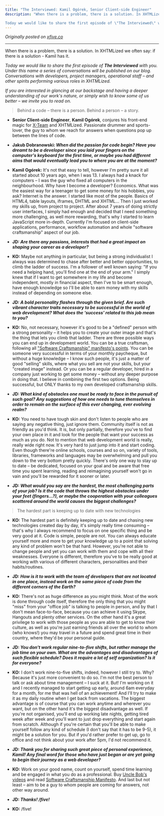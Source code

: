 ```yaml
---
title: "The Interviewed: Kamil Ogórek, Senior Client-side Engineer"
description: "When there is a problem, there is a solution. In XHTMLized we often say: if there is a solution - Kamil has it.

Today we would like to share the first episode of \"The Interviewed\" with you. Under this name a series of conversations will be published on our blog. Conversations with developers, project managers, operational staff – and other spirits performing various roles in XHTMLized."
---
```


_Originally posted on [xfive.co](https://www.xfive.co/blog/interviewed-kamil-ogorek-senior-client-side-engineer/)_

---

When there is a problem, there is a solution. In XHTMLized we often say: if there is a solution - Kamil has it.

_Today we would like to share the first episode of **The Interviewed** with you. Under this name a series of conversations will be published on our blog. Conversations with developers, project managers, operational staff – and other spirits performing various roles in XHTMLized._

_If you are interested in glancing at our backstage and having a deeper understanding of our work's nature, or simply wish to know some of us better – we invite you to read on._

> Behind a code – there is a person. Behind a person – a story.

- **Senior Client-side Engineer**, **Kamil Ogórek**, conjures his front-end magic for [X-Team](http://x-team.com/) and XHTMLized. Passionate drummer and sports-lover, the guy to whom we reach for answers when questions pop up between the lines of code.

- **Jakub Dobranowski: _When did the passion for code begin? Have you dreamt to be a developer since you laid your fingers on the computer's keyboard for the first time, or maybe you had different aims that would eventually lead you to where you are at the moment?_**

- **Kamil Ogórek:** It's not that easy to tell, however I'm pretty sure it all started about 10 years ago, when I was 13\. I always had a knack for computers – I was the guy who fixed all computers in the neighbourhood. Why have I become a developer? Economics. What was the easiest way for a teenager to get some money for his hobbies, you ask? Internet is the answer. I started like most of the people. Basics of HTML4, table layouts, iframes, DHTML and XHTML… Then I just worked my skills up, from project to project. After about 7 years of doing strictly user interfaces, I simply had enough and decided that I need something more challenging, as well more rewarding, that's why I started to learn JavaScript more in-depth. Currently I'm focused on client-side applications, performance, workflow automation and whole "software craftsmanship" aspect of our job.

- **JD: _Are there any passions, interests that had a great impact on shaping your career as a developer?_**

- **KO:** Maybe not anything in particular, but being a strong individualist I always was determined to chase after better and better opportunities, to climb the ladder of success. I'm a follower of well known saying: "If you need a helping hand, you'll find one at the end of your arm." I simply knew that if I want to get somewhere in my life and become independent, mostly in financial aspect, then I've to be smart enough, have enough knowledge so I'll be able to earn money with my skills instead of depending on someone else.

- **JD: _A bold personality flashes through the given brief. Are such vibrant character traits necessary to be successful in the world of web development? What does the ‘success' related to this job mean to you?_**

- **KO:** No, not necessary, however it's good to be a "defined" person with a strong personality – it helps you to create your outer image and that's the thing that lets you climb that ladder. There are three possible ways you can end up in development world. You can be a true craftsman, following all ["Software Craftsmanship" manifesto's points](//en.wikipedia.org/wiki/Software_craftsmanship). You can be someone very successful in terms of your monthly paycheque, but without a huge knowledge – I know such people, it's just a matter of good "selling" skills, where what you sell are not your skills, but your "created image" instead. Or you can be a regular developer, hired in a company just working to get some money – without any deeper purpose in doing that. I believe in combining the first two options. Being successful, but ONLY thanks to my own developed craftsmanship skills.

- **JD: _What kind of obstacles one must be ready to face in the pursuit of such goal? Any suggestions of how one needs to tune themselves in order to remain on the surface of this ever changing, ever evolving realm?_**

- **KO:** You need to have tough skin and don't listen to people who are saying any negative thing, just ignore them. Community itself is not as friendly as you'd think. It is, but only partially, therefore you've to find your own place in it and look for the people that want your success as much as you do. Not to mention that web development world is really, really wide right now. It's very hard to just jump into it and start coding. Even though there're online schools, courses and so on, variety of tools, libraries, frameworks and languages may be overwhelming and pull you down to the very bottom pretty quickly. There's only one way to stay up to date – be dedicated, focused on your goal and be aware that free time you spent learning, reading and reimagining yourself won't go in vain and you'll be rewarded for it sooner or later.

- **JD: _What would you say are the hardest, the most challenging parts of your job? Is it the code that throws the highest obstacles under your feet (fingers…?), or maybe the cooperation with your colleagues scattered around the world causes the biggest challenges?_**

> The hardest part is keeping up to date with new technologies

- **KO:** The hardest part is definitely keeping up to date and chasing new technologies created day by day, it's simply really time consuming – that's why I always recommend to focus on one specific thing and be very good at it. Code is simple, people are not. You can always educate yourself more and more to get your knowledge up to a point that solving any kind of problem won't be that hard. However, you're not able to change people and yet you can work with them and cope with all their weaknesses. Everyone is different, therefore you've to be really good at working with various of different characters, personalities and their habits/routines.

- **JD: _How is it to work with the team of developers that are not located in one place, instead work on the same piece of code from the different corners of the Earth?_**

- **KO:** There's not as huge difference as you might think. Most of the work is done through code itself, therefore the only thing that you might "miss" from your "office job" is talking to people in person, and by that I don't mean face-to-face, because you can achieve it using Skype, Hangouts and plenty other services. On the other hand it's a great privilege to work with those people as you are able to get to know their culture, as well as you're just earning friends all over the world to whom (who knows!) you may travel in a future and spend great time in their country, where they'd be your personal guide.

- **JD: _You don't work regular nine-to-five shifts, but rather manage the job time on your own. What are the advantages and disadvantages of such flexible schedule? Does it require a lot of self organization? Is it for everyone?_**

- **KO:** I don't work nine-to-five shifts, indeed, however I still try to. Why? Because it's just more convenient to do so. I'm not the best person to talk or ask about time management – I suck at it. But! I'm working on it and I recently managed to start getting up early, around 6am everyday for a month, for me that was hell of an achievement! And I'll try to make it as my daily routine when I get back from vacations. The biggest advantage is of course that you can work anytime and wherever you want, but on the other hand it's the biggest disadvantage as well. If you're not organised, you'll end up working late nights, getting tired week after week and you'll want to just drop everything and start again from scratch. Although if you're certain that you'll be able to make yourself follow any kind of schedule (I don't say that it has to be 9-5), it might be a solution for you. But if you'd rather prefer to get up, go to office and not think about your work after 5pm, I'd not recommend it.

- **JD: _Thank you for sharing such great piece of personal experience, Kamil! Any final word for those who have just began or are yet going to begin their journey as a web developer?_**

- **KO:** Work on your good name, count on yourself, spend time learning and be engaged in what you do as a professional. Buy [Uncle Bob's videos](http://cleancoders.com/) and read [Software Craftsmanship Manifesto](http://manifesto.softwarecraftsmanship.org/). And last but not least – aim to be a guy to whom people are coming for answers, not other way around.

- **JD: _Thanks! /five!_**

- **KO:** /five!
